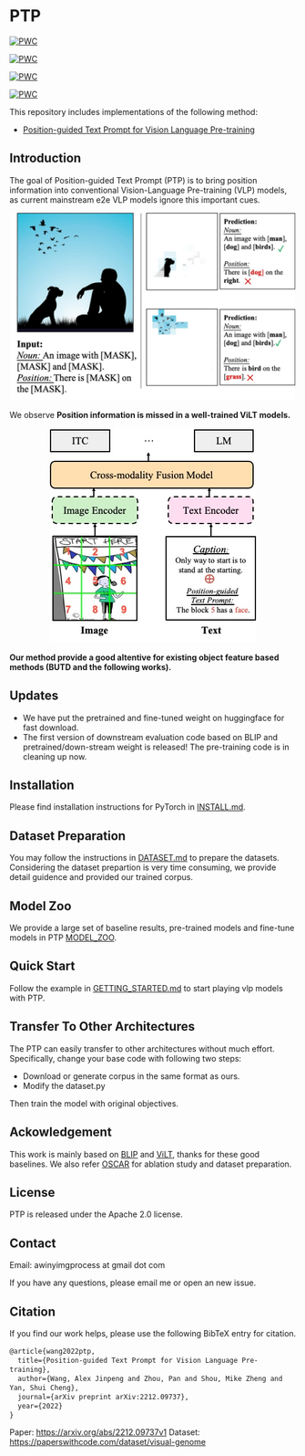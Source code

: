 # PTP

[![PWC](https://img.shields.io/endpoint.svg?url=https://paperswithcode.com/badge/position-guided-text-prompt-for-vision/zero-shot-cross-modal-retrieval-on-coco-2014)](
https://paperswithcode.com/sota/zero-shot-cross-modal-retrieval-on-coco-2014?p=position-guided-text-prompt-for-vision)

[![PWC](https://img.shields.io/endpoint.svg?url=https://paperswithcode.com/badge/position-guided-text-prompt-for-vision/cross-modal-retrieval-on-coco-2014)](
https://paperswithcode.com/sota/cross-modal-retrieval-on-coco-2014?p=position-guided-text-prompt-for-vision)


[![PWC](https://img.shields.io/endpoint.svg?url=https://paperswithcode.com/badge/position-guided-text-prompt-for-vision/image-captioning-on-coco-captions)](
https://paperswithcode.com/sota/image-captioning-on-coco-captions?p=position-guided-text-prompt-for-vision)


[![PWC](https://img.shields.io/endpoint.svg?url=https://paperswithcode.com/badge/position-guided-text-prompt-for-vision/zero-shot-cross-modal-retrieval-on-flickr30k)](
https://paperswithcode.com/sota/zero-shot-cross-modal-retrieval-on-flickr30k?p=position-guided-text-prompt-for-vision)


This repository includes implementations of the following method:

- [Position-guided Text Prompt for Vision Language Pre-training](https://arxiv.org/abs/2212.09737)

## Introduction
The goal of Position-guided Text Prompt (PTP) is to bring position information into conventional Vision-Language Pre-training (VLP) models, as current mainstream e2e VLP models ignore this important cues.


<p align="center">
  <img src="imgs/motivation.jpg" width = "500" />
</p>

We observe **Position information is missed in a well-trained ViLT models.**

<!-- ![motivation](imgs/main.jpg) -->
<p align="center">
  <img src="imgs/main.jpg" />
</p>

**Our method provide a good altentive for existing object feature based methods (BUTD and the following works).**

## Updates

- We have put the pretrained and fine-tuned weight on huggingface for fast download.
- The first version of downstream evaluation code based on BLIP and pretrained/down-stream weight is released! The pre-training code is in cleaning up now.



##  Installation

Please find installation instructions for PyTorch in [INSTALL.md](INSTALL.md).


## Dataset Preparation

You may follow the instructions in [DATASET.md](DATASET.md) to prepare the datasets.
Considering the dataset prepartion is very time consuming, we provide detail guidence and provided our trained corpus.


## Model Zoo
We provide a large set of baseline results, pre-trained models and fine-tune models in PTP [MODEL_ZOO](MODEL_ZOO.md).


## Quick Start

Follow the example in [GETTING_STARTED.md](GETTING_STARTED.md) to start playing vlp models with PTP.

## Transfer To Other Architectures

The PTP can easily transfer to other architectures without much effort. 
Specifically, change your base code with following two steps:

- Download or generate corpus in the same format as ours.
- Modify the dataset.py

Then train the model with original objectives.

## Ackowledgement
This work is mainly based on [BLIP](https://github.com/salesforce/BLIP) and [ViLT](https://github.com/dandelin/ViLT), thanks for these good baselines. 
We also refer [OSCAR](https://github.com/microsoft/Oscar) for ablation study and dataset preparation.

## License
PTP is released under the Apache 2.0 license.

## Contact

Email: awinyimgprocess at gmail dot com

If you have any questions, please email me or open an new issue.

## Citation
If you find our work helps, please use the following BibTeX entry for citation.

```
@article{wang2022ptp,
  title={Position-guided Text Prompt for Vision Language Pre-training},
  author={Wang, Alex Jinpeng and Zhou, Pan and Shou, Mike Zheng and Yan, Shui Cheng},
  journal={arXiv preprint arXiv:2212.09737},
  year={2022}
}
```

Paper: https://arxiv.org/abs/2212.09737v1
Dataset: https://paperswithcode.com/dataset/visual-genome
